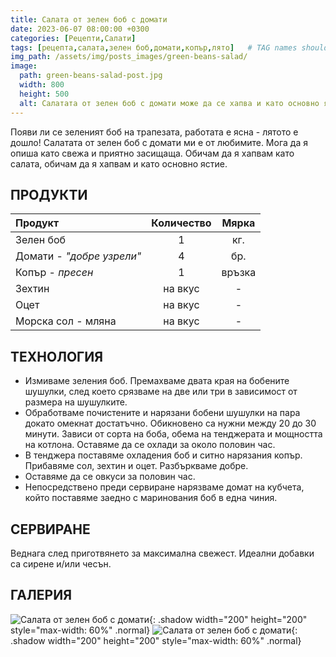 ```yaml
---
title: Салата от зелен боб с домати
date: 2023-06-07 08:00:00 +0300
categories: [Рецепти,Салати]
tags: [рецепта,салата,зелен боб,домати,копър,лято]   # TAG names should always be lowercase
img_path: /assets/img/posts_images/green-beans-salad/
image:
  path: green-beans-salad-post.jpg
  width: 800
  height: 500
  alt: Салатата от зелен боб с домати може да се хапва и като основно ястие
---
```


Появи ли се зеленият боб на трапезата, работата е ясна - лятото е дошло! Салатата от зелен боб с домати ми е от любимите. Мога да я опиша като свежа и приятно засищаща. Обичам да я хапвам като салата, обичам да я хапвам и като основно ястие.

## **ПРОДУКТИ**

| Продукт                    |Количество  |Мярка   |
|:---------------------------|:----------:|:------:|
|Зелен боб                   |1           |кг.     |
|Домати - *"добре узрели"*   |4           |бр.     |
|Копър - *пресен*            |1           |връзка  |
|Зехтин                      |на вкус     | -      |
|Оцет                        |на вкус     | -      |
|Морска сол - мляна          |на вкус     | -      |

## **ТЕХНОЛОГИЯ**

- Измиваме зеления боб. Премахваме двата края на бобените шушулки, след което срязваме на две или три в зависимост от размера на шушулките.
- Обработваме почистените и нарязани бобени шушулки на пара докато омекнат достатъчно. Обикновено са нужни между 20 до 30 минути. Зависи от сорта на боба, обема на тенджерата и мощността на котлона. Оставяме да се охлади за около половин час.
- В тенджера поставяме охладения боб и ситно нарязания копър. Прибавяме сол, зехтин и оцет. Разбъркваме добре.
- Оставяме да се овкуси за половин час.
- Непосредствено преди сервиране нарязваме домат на кубчета, който поставяме заедно с маринования боб в една чиния.

## **СЕРВИРАНЕ**

Веднага след приготвянето за максимална свежест. Идеални добавки са сирене и/или чесън.

## **ГАЛЕРИЯ**

![Салата от зелен боб с домати](green-beans-salad-01.jpg){: .shadow width="200" height="200" style="max-width: 60%" .normal}
![Салата от зелен боб с домати](green-beans-salad-02.jpg){: .shadow width="200" height="200" style="max-width: 60%" .normal}
